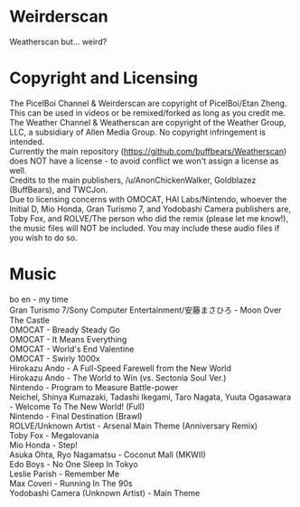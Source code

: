 # Weirderscan
Weatherscan but... weird?
# Copyright and Licensing
The PicelBoi Channel & Weirderscan are copyright of PicelBoi/Etan Zheng. This can be used in videos or be remixed/forked as long as you credit me. \
The Weather Channel & Weatherscan are copyright of the Weather Group, LLC, a subsidiary of Allen Media Group. No copyright infringement is intended. \
Currently the main repository (https://github.com/buffbears/Weatherscan) does NOT have a license - to avoid conflict we won't assign a license as well. \
Credits to the main publishers, /u/AnonChickenWalker, Goldblazez (BuffBears), and TWCJon. \
Due to licensing concerns with OMOCAT, HAl Labs/Nintendo, whoever the Initial D, Mio Honda, Gran Turismo 7, and Yodobashi Camera publishers are, Toby Fox, and ROLVE/The person who did the remix (please let me know!), the music files will NOT be included. You may include these audio files if you wish to do so.
# Music
bo en - my time \
Gran Turismo 7/Sony Computer Entertainment/安藤まさひろ - Moon Over The Castle \
OMOCAT - Bready Steady Go \
OMOCAT - It Means Everything \
OMOCAT - World's End Valentine \
OMOCAT - Swirly 1000x \
Hirokazu Ando - A Full-Speed Farewell from the New World \
Hirokazu Ando - The World to Win (vs. Sectonia Soul Ver.) \
Nintendo - Program to Measure Battle-power \
Neichel, Shinya Kumazaki, Tadashi Ikegami, Taro Nagata, Yuuta Ogasawara - Welcome To The New World! (Full) \
Nintendo - Final Destination (Brawl) \
ROLVE/Unknown Artist - Arsenal Main Theme (Anniversary Remix) \
Toby Fox - Megalovania \
Mio Honda - Step! \
Asuka Ohta, Ryo Nagamatsu - Coconut Mall (MKWII) \
Edo Boys - No One Sleep In Tokyo \
Leslie Parish - Remember Me \
Max Coveri - Running In The 90s \
Yodobashi Camera (Unknown Artist) - Main Theme 

